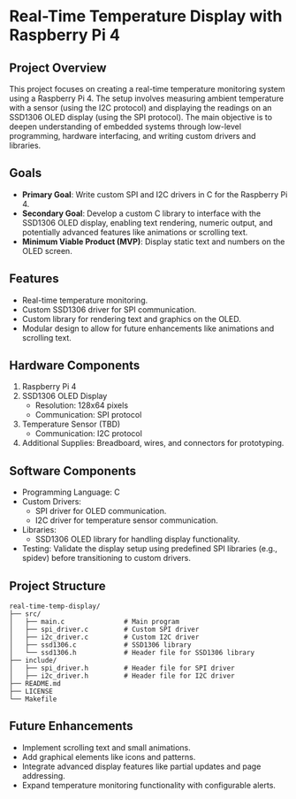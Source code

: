 # Real-Time Temperature Display with Raspberry Pi 4

## Project Overview
This project focuses on creating a real-time temperature monitoring system using a Raspberry Pi 4. The setup involves measuring ambient temperature with a sensor (using the I2C protocol) and displaying the readings on an SSD1306 OLED display (using the SPI protocol). The main objective is to deepen understanding of embedded systems through low-level programming, hardware interfacing, and writing custom drivers and libraries.

## Goals
- **Primary Goal**: Write custom SPI and I2C drivers in C for the Raspberry Pi 4.
- **Secondary Goal**: Develop a custom C library to interface with the SSD1306 OLED display, enabling text rendering, numeric output, and potentially advanced features like animations or scrolling text.
- **Minimum Viable Product (MVP)**: Display static text and numbers on the OLED screen.

## Features
- Real-time temperature monitoring.
- Custom SSD1306 driver for SPI communication.
- Custom library for rendering text and graphics on the OLED.
- Modular design to allow for future enhancements like animations and scrolling text.

## Hardware Components
1. Raspberry Pi 4
2. SSD1306 OLED Display
   - Resolution: 128x64 pixels
   - Communication: SPI protocol
3. Temperature Sensor (TBD)
   - Communication: I2C protocol
4. Additional Supplies: Breadboard, wires, and connectors for prototyping.

## Software Components
- Programming Language: C
- Custom Drivers:
  - SPI driver for OLED communication.
  - I2C driver for temperature sensor communication.
- Libraries:
  - SSD1306 OLED library for handling display functionality.
- Testing: Validate the display setup using predefined SPI libraries (e.g., spidev) before transitioning to custom drivers.

## Project Structure
```
real-time-temp-display/
├── src/
│   ├── main.c               # Main program
│   ├── spi_driver.c         # Custom SPI driver
│   ├── i2c_driver.c         # Custom I2C driver
│   ├── ssd1306.c            # SSD1306 library
│   └── ssd1306.h            # Header file for SSD1306 library
├── include/
│   ├── spi_driver.h         # Header file for SPI driver
│   ├── i2c_driver.h         # Header file for I2C driver
├── README.md
├── LICENSE
└── Makefile
```

## Future Enhancements
- Implement scrolling text and small animations.
- Add graphical elements like icons and patterns.
- Integrate advanced display features like partial updates and page addressing.
- Expand temperature monitoring functionality with configurable alerts.
